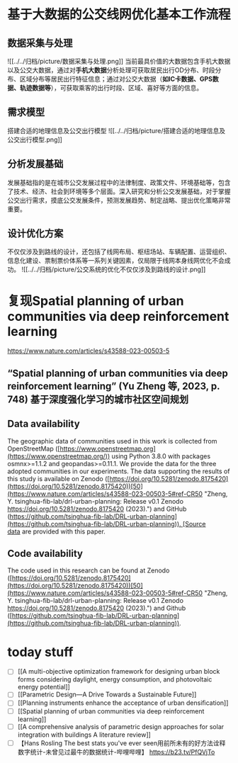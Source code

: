 # 基于大数据的公交线网优化基本工作流程
## **数据采集与处理**
![[../../归档/picture/数据采集与处理.png]]
当前最具价值的大数据包含手机大数据以及公交大数据，通过对**手机大数据**分析处理可获取居民出行OD分布、时段分布、区域分布等居民出行特征信息；通过对公交大数据（**如IC卡数据、GPS数据、轨迹数据等**），可获取乘客的出行时段、区域、喜好等方面的信息。
## 需求模型
搭建合适的地理信息及公交出行模型
![[../../归档/picture/搭建合适的地理信息及公交出行模型.png]]
## 分析发展基础
发展基础指的是在城市公交发展过程中的法律制度、政策文件、环境基础等，包含了技术、经济、社会到环境等多个层面。深入研究和分析公交发展基础，对于掌握公交出行需求，摸底公交发展条件，预测发展趋势、制定战略、提出优化策略非常重要。
## 设计优化方案
不仅仅涉及到路线的设计，还包括了线网布局、枢纽场站、车辆配置、运营组织、信息化建设、票制票价体系等一系列关键因素，仅局限于线网本身线网优化不会成功。
![[../../归档/picture/公交系统的优化不仅仅涉及到路线的设计.png]]
# 复现Spatial planning of urban communities via deep reinforcement learning

https://www.nature.com/articles/s43588-023-00503-5
## “Spatial planning of urban communities via deep reinforcement learning” (Yu Zheng 等, 2023, p. 748) 基于深度强化学习的城市社区空间规划

## Data availability

The geographic data of communities used in this work is collected from OpenStreetMap ([https://www.openstreetmap.org](https://www.openstreetmap.org/)) using Python 3.8.0 with packages osmnx>=1.1.2 and geopandas>=0.11.1. We provide the data for the three adopted communities in our experiments. The data supporting the results of this study is available on Zenodo ([https://doi.org/10.5281/zenodo.8175420](https://doi.org/10.5281/zenodo.8175420))[50](https://www.nature.com/articles/s43588-023-00503-5#ref-CR50 "Zheng, Y. tsinghua-fib-lab/drl-urban-planning: Release v0.1 Zenodo 
https://doi.org/10.5281/zenodo.8175420
(2023).") and GitHub ([https://github.com/tsinghua-fib-lab/DRL-urban-planning](https://github.com/tsinghua-fib-lab/DRL-urban-planning)). [Source data](https://www.nature.com/articles/s43588-023-00503-5#Sec30) are provided with this paper.

## Code availability

The code used in this research can be found at Zenodo ([https://doi.org/10.5281/zenodo.8175420](https://doi.org/10.5281/zenodo.8175420))[50](https://www.nature.com/articles/s43588-023-00503-5#ref-CR50 "Zheng, Y. tsinghua-fib-lab/drl-urban-planning: Release v0.1 Zenodo 
https://doi.org/10.5281/zenodo.8175420
(2023).") and Github ([https://github.com/tsinghua-fib-lab/DRL-urban-planning](https://github.com/tsinghua-fib-lab/DRL-urban-planning)).

# today stuff
- [ ] [[A multi-objective optimization framework for designing urban block forms considering daylight, energy consumption, and photovoltaic energy potential]]
- [ ] [[Parametric Design—A Drive Towards a Sustainable Future]]
- [ ] [[Planning instruments enhance the acceptance of urban densiﬁcation]]
- [ ] [[Spatial planning of urban communities via deep reinforcement learning]]
- [ ] [[A comprehensive analysis of parametric design approaches for solar integration with buildings A literature review]]
- [ ] 【Hans Rosling The best stats you've ever seen用前所未有的好方法诠释数字统计-未曾见过最牛的数据统计-哔哩哔哩】 https://b23.tv/PfQVjTo